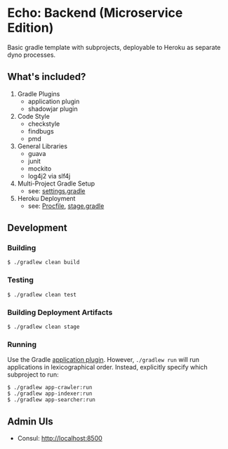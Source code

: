 # Echo: Backend (Microservice Edition)

Basic gradle template with subprojects, deployable to Heroku as separate dyno processes.

## What's included?

1. Gradle Plugins
    - application plugin
    - shadowjar plugin
2. Code Style
    - checkstyle
    - findbugs
    - pmd
3. General Libraries
    - guava
    - junit
    - mockito
    - log4j2 via slf4j
4. Multi-Project Gradle Setup
    - see: [settings.gradle](settings.gradle)
5. Heroku Deployment
    - see: [Procfile](Procfile), [stage.gradle](gradle/heroku/stage.gradle)

## Development

### Building

```
$ ./gradlew clean build
```

### Testing

```
$ ./gradlew clean test
```

### Building Deployment Artifacts

```
$ ./gradlew clean stage
```

### Running

Use the Gradle [application plugin](https://docs.gradle.org/current/userguide/application_plugin.html).
However, `./gradlew run` will run applications in lexicographical order.
Instead, explicitly specify which subproject to run:

```
$ ./gradlew app-crawler:run
$ ./gradlew app-indexer:run
$ ./gradlew app-searcher:run
```

## Admin UIs

* Consul: [http://localhost:8500]()
